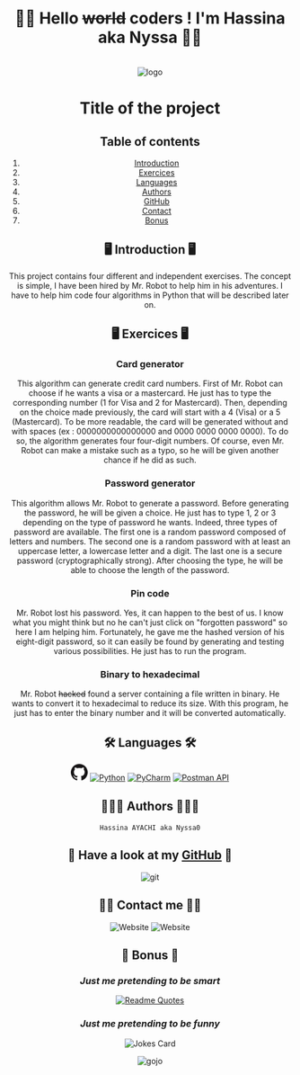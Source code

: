 <div align="center">

# 👋🏼 Hello ~~world~~ coders ! I'm Hassina aka Nyssa 👋🏼
<br />
<center></center>
<img alt="logo" src="https://static.wixstatic.com/media/51e30d_d51e9a7675b14fec9050c17c133eb4e4~mv2.gif" width="300px" />

# Title of the project

## Table of contents
1. [Introduction](#-introduction-)
2. [Exercices](#-exercices-)
4. [Languages](#-languages-)
5. [Authors](#-authors-)
6. [GitHub](#-have-a-look-at-my-github-)
7. [Contact](#-contact-me-)
8. [Bonus](#-bonus-)

## 🖥 Introduction 🖥
This project contains four different and independent exercises. The concept is simple, I have been hired by Mr. Robot to help him in his adventures. I have to help him code four algorithms in Python that will be described later on.

## 🖥 Exercices 🖥
### Card generator
This algorithm can generate credit card numbers. First of Mr. Robot can choose if he wants a visa or a mastercard. He just has to type the corresponding number (1 for Visa and 2 for Mastercard). Then, depending on the choice made previously, the card will start with a 4 (Visa) or a 5 (Mastercard). To be more readable, the card will be generated without and with spaces (ex : 0000000000000000 and 0000 0000 0000 0000). To do so, the algorithm generates four four-digit numbers. Of course, even Mr. Robot can make a mistake such as a typo, so he will be given another chance if he did as such.

### Password generator
This algorithm allows Mr. Robot to generate a password. Before generating the password, he will be given a choice. He just has to type 1, 2 or 3 depending on the type of password he wants. Indeed, three types of password are available. The first one is a random password composed of letters and numbers. The second one is a random password with at least an uppercase letter, a lowercase letter and a digit. The last one is a secure password (cryptographically strong). After choosing the type, he will be able to choose the length of the password.


### Pin code
Mr. Robot lost his password. Yes, it can happen to the best of us. I know what you might think but no he can't just click on "forgotten password" so here I am helping him. Fortunately, he gave me the hashed version of his eight-digit password, so it can easily be found by generating and testing various possibilities. He just has to run the program.

### Binary to hexadecimal
Mr. Robot ~~hacked~~ found a server containing a file written in binary. He wants to convert it to hexadecimal to reduce
its size. With this program, he just has to enter the binary number and it will be converted automatically.

## 🛠 Languages 🛠

[<img alt="GitHub" width="30px" src="https://raw.githubusercontent.com/github/explore/78df643247d429f6cc873026c0622819ad797942/topics/github/github.png" />][webdevplaylist]
[<img alt="Python" width="30px" src="https://upload.wikimedia.org/wikipedia/commons/thumb/c/c3/Python-logo-notext.svg/1200px-Python-logo-notext.svg.png" />][webdevplaylist]
[<img alt="PyCharm" width="30px" src="https://resources.jetbrains.com/storage/products/pycharm/img/meta/pycharm_logo_300x300.png" />][webdevplaylist]
[<img alt="Postman API" width="30px" src="https://res.cloudinary.com/postman/image/upload/t_team_logo/v1629869194/team/2893aede23f01bfcbd2319326bc96a6ed0524eba759745ed6d73405a3a8b67a8" />][webdevplaylist]

## 👩🏻‍💻 Authors 🧑🏻‍💻
```
Hassina AYACHI aka Nyssa0
```

## 👀 Have a look at my [GitHub][GitHub] 👀
<img alt="git" width="300px" src="https://media3.giphy.com/media/487L0pNZKONFN01oHO/giphy.gif?cid=790b7611243e5aec32fb90d5f0413a6f1f5685fcdbf9dbaf&rid=giphy.gif&ct=g" width="200px"/>

## 🤙🏼 Contact me 🤙🏼

![Website](https://img.shields.io/website?logo=web&style=for-the-badge&up_color=black&up_message=Portfolio&url=https%3A%2F%2Fhassinaayachi.wixsite.com%2Fportfolio)
![Website](https://img.shields.io/website?color=%230A66C2&label=Linkedin&logo=Linkedin&logoColor=%230A66C2&style=for-the-badge&up_message=Click&url=https%3A%2F%2Fwww.linkedin.com%2Fin%2Fhassina-ayachi-2468991ab%2F)

## 💎 Bonus 💎

### _Just me pretending to be smart_ ###
[![Readme Quotes](https://quotes-github-readme.vercel.app/api?type=horizontal)](https://github.com/piyushsuthar/github-readme-quotes)

### _Just me pretending to be funny_ ###

![Jokes Card](https://readme-jokes.vercel.app/api?bgColor=%23212529&textColor=%23ffddd2&qColor=%23FE4676&aColor=%23F3A628&borderColor=%23000&codeColor=%23f9c74f)

<img alt="gojo" src="https://c.tenor.com/H-NXH7iOy_gAAAAC/gojo-satoru-jujutsu-kaisen.gif" width="200px"/>

[portfolio]: https://hassinaayachi.wixsite.com/portfolio
[GitHub]: https://github.com/Nyssa0
[linkedin]: https://www.linkedin.com/in/hassina-ayachi-2468991ab/
[webdevplaylist]: https://www.youtube.com/playlist?list=PLkwxH9e_vrAJ0WbEsFA9W3I1W-g_BTsbt
[jsplaylist]: https://www.youtube.com/playlist?list=PLkwxH9e_vrALRJKu7wfXby3MKeflhTu6B
[cssplaylist]: https://www.youtube.com/playlist?list=PLkwxH9e_vrALSdvZuEh6gqQdmDoDIoqz4

</div>